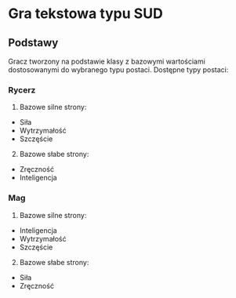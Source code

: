 # Gra tekstowa typu SUD

## Podstawy
Gracz tworzony na podstawie klasy z bazowymi wartościami dostosowanymi do wybranego typu postaci.
Dostępne typy postaci:
### Rycerz
1. Bazowe silne strony:
  - Siła
  - Wytrzymałość
  - Szczęście
2. Bazowe słabe strony:
  - Zręczność
  - Inteligencja
### Mag
1. Bazowe silne strony:
  - Inteligencja
  - Wytrzymałość
  - Szczęście
2. Bazowe słabe strony:
  - Siła
  - Zręczność